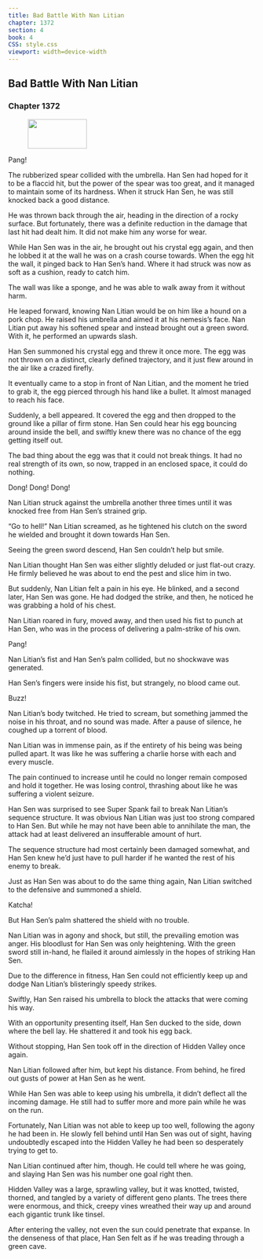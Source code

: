 ```yaml
---
title: Bad Battle With Nan Litian
chapter: 1372
section: 4
book: 4
CSS: style.css
viewport: width=device-width
---
```


## Bad Battle With Nan Litian

### Chapter 1372

<figure>
	<img src="../Images/gem.gif" alt="" id="gem" width="120" height="60" />
</figure>

Pang!

The rubberized spear collided with the umbrella. Han Sen had hoped for it to be a flaccid hit, but the power of the spear was too great, and it managed to maintain some of its hardness. When it struck Han Sen, he was still knocked back a good distance.

He was thrown back through the air, heading in the direction of a rocky surface. But fortunately, there was a definite reduction in the damage that last hit had dealt him. It did not make him any worse for wear.

While Han Sen was in the air, he brought out his crystal egg again, and then he lobbed it at the wall he was on a crash course towards. When the egg hit the wall, it pinged back to Han Sen’s hand. Where it had struck was now as soft as a cushion, ready to catch him.

The wall was like a sponge, and he was able to walk away from it without harm.

He leaped forward, knowing Nan Litian would be on him like a hound on a pork chop. He raised his umbrella and aimed it at his nemesis’s face. Nan Litian put away his softened spear and instead brought out a green sword. With it, he performed an upwards slash.

Han Sen summoned his crystal egg and threw it once more. The egg was not thrown on a distinct, clearly defined trajectory, and it just flew around in the air like a crazed firefly.

It eventually came to a stop in front of Nan Litian, and the moment he tried to grab it, the egg pierced through his hand like a bullet. It almost managed to reach his face.

Suddenly, a bell appeared. It covered the egg and then dropped to the ground like a pillar of firm stone. Han Sen could hear his egg bouncing around inside the bell, and swiftly knew there was no chance of the egg getting itself out.

The bad thing about the egg was that it could not break things. It had no real strength of its own, so now, trapped in an enclosed space, it could do nothing.

Dong! Dong! Dong!

Nan Litian struck against the umbrella another three times until it was knocked free from Han Sen’s strained grip.

“Go to hell!” Nan Litian screamed, as he tightened his clutch on the sword he wielded and brought it down towards Han Sen.

Seeing the green sword descend, Han Sen couldn’t help but smile.

Nan Litian thought Han Sen was either slightly deluded or just flat-out crazy. He firmly believed he was about to end the pest and slice him in two.

But suddenly, Nan Litian felt a pain in his eye. He blinked, and a second later, Han Sen was gone. He had dodged the strike, and then, he noticed he was grabbing a hold of his chest.

Nan Litian roared in fury, moved away, and then used his fist to punch at Han Sen, who was in the process of delivering a palm-strike of his own.

Pang!

Nan Litian’s fist and Han Sen’s palm collided, but no shockwave was generated.

Han Sen’s fingers were inside his fist, but strangely, no blood came out.

Buzz!

Nan Litian’s body twitched. He tried to scream, but something jammed the noise in his throat, and no sound was made. After a pause of silence, he coughed up a torrent of blood.

Nan Litian was in immense pain, as if the entirety of his being was being pulled apart. It was like he was suffering a charlie horse with each and every muscle.

The pain continued to increase until he could no longer remain composed and hold it together. He was losing control, thrashing about like he was suffering a violent seizure.

Han Sen was surprised to see Super Spank fail to break Nan Litian’s sequence structure. It was obvious Nan Litian was just too strong compared to Han Sen. But while he may not have been able to annihilate the man, the attack had at least delivered an insufferable amount of hurt.

The sequence structure had most certainly been damaged somewhat, and Han Sen knew he’d just have to pull harder if he wanted the rest of his enemy to break.

Just as Han Sen was about to do the same thing again, Nan Litian switched to the defensive and summoned a shield.

Katcha!

But Han Sen’s palm shattered the shield with no trouble.

Nan Litian was in agony and shock, but still, the prevailing emotion was anger. His bloodlust for Han Sen was only heightening. With the green sword still in-hand, he flailed it around aimlessly in the hopes of striking Han Sen.

Due to the difference in fitness, Han Sen could not efficiently keep up and dodge Nan Litian’s blisteringly speedy strikes.

Swiftly, Han Sen raised his umbrella to block the attacks that were coming his way.

With an opportunity presenting itself, Han Sen ducked to the side, down where the bell lay. He shattered it and took his egg back.

Without stopping, Han Sen took off in the direction of Hidden Valley once again.

Nan Litian followed after him, but kept his distance. From behind, he fired out gusts of power at Han Sen as he went.

While Han Sen was able to keep using his umbrella, it didn’t deflect all the incoming damage. He still had to suffer more and more pain while he was on the run.

Fortunately, Nan Litian was not able to keep up too well, following the agony he had been in. He slowly fell behind until Han Sen was out of sight, having undoubtedly escaped into the Hidden Valley he had been so desperately trying to get to.

Nan Litian continued after him, though. He could tell where he was going, and slaying Han Sen was his number one goal right then.

Hidden Valley was a large, sprawling valley, but it was knotted, twisted, thorned, and tangled by a variety of different geno plants. The trees there were enormous, and thick, creepy vines wreathed their way up and around each gigantic trunk like tinsel.

After entering the valley, not even the sun could penetrate that expanse. In the denseness of that place, Han Sen felt as if he was treading through a green cave.